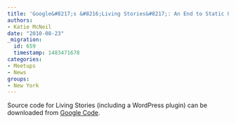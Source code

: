 ```yaml
---
title: 'Google&#8217;s &#8216;Living Stories&#8217;: An End to Static Online News'
authors:
- Katie McNeil
date: "2010-08-23"
_migration:
  id: 659
  timestamp: 1483471678
categories:
- Meetups
- News
groups:
- New York
---
```


Source code for Living Stories (including a WordPress plugin) can be downloaded from [Google Code][1].

 [1]: http://code.google.com/p/living-stories
